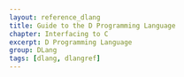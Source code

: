 ```yaml
---
layout: reference_dlang
title: Guide to the D Programming Language
chapter: Interfacing to C
excerpt: D Programming Language
group: DLang
tags: [dlang, dlangref]
---
```


